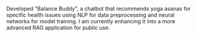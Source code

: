 Developed "Balance Buddy", a chatbot that recommends yoga asanas for specific health issues using NLP for
data preprocessing and neural networks for model training. I am currently enhancing it into a more advanced RAG
application for public use.
